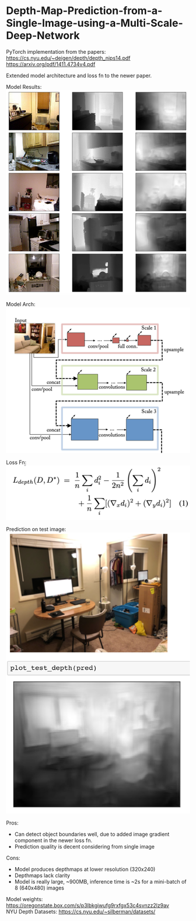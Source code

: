 # Depth-Map-Prediction-from-a-Single-Image-using-a-Multi-Scale-Deep-Network
PyTorch implementation from the papers:  
https://cs.nyu.edu/~deigen/depth/depth_nips14.pdf  
https://arxiv.org/pdf/1411.4734v4.pdf


Extended model architecture and loss fn to the newer paper.  

Model Results: 
![alt text](https://raw.githubusercontent.com/DhruvJawalkar/Depth-Map-Prediction-from-a-Single-Image-using-a-Multi-Scale-Deep-Network/master/results/model-results-1.png)

Model Arch:
![alt text](https://raw.githubusercontent.com/DhruvJawalkar/Depth-Map-Prediction-from-a-Single-Image-using-a-Multi-Scale-Deep-Network/master/results/network-architecture.png)

Loss Fn:
![alt text](https://raw.githubusercontent.com/DhruvJawalkar/Depth-Map-Prediction-from-a-Single-Image-using-a-Multi-Scale-Deep-Network/master/results/loss-fn.png)


Prediction on test image:
![alt text](https://raw.githubusercontent.com/DhruvJawalkar/Depth-Map-Prediction-from-a-Single-Image-using-a-Multi-Scale-Deep-Network/master/results/sample-image.png)


Pros: 
- Can detect object boundaries well, due to added image gradient component in the newer loss fn. 
- Prediction quality is decent considering from single image

Cons:
- Model produces depthmaps at lower resolution (320x240)
- Depthmaps lack clarity
- Model is really large, ~900MB, inference time is ~2s for a mini-batch of 8 (640x480) images



Model weights: https://oregonstate.box.com/s/p3lbkgiwufg9rxfgx53c4svnzz2lz9av  
NYU Depth Datasets: https://cs.nyu.edu/~silberman/datasets/
